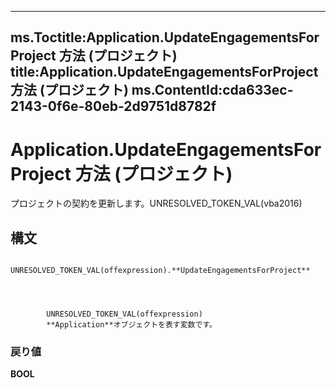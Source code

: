

---
ms.Toctitle:Application.UpdateEngagementsForProject 方法 (プロジェクト)
title:Application.UpdateEngagementsForProject 方法 (プロジェクト)
ms.ContentId:cda633ec-2143-0f6e-80eb-2d9751d8782f
---
# Application.UpdateEngagementsForProject 方法 (プロジェクト)




プロジェクトの契約を更新します。UNRESOLVED_TOKEN_VAL(vba2016)

## 構文

            UNRESOLVED_TOKEN_VAL(offexpression).**UpdateEngagementsForProject**




            UNRESOLVED_TOKEN_VAL(offexpression)
            **Application**オブジェクトを表す変数です。

### 戻り値
**BOOL**






